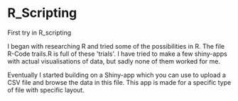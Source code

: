 # R_Scripting
First try in R_scripting

I began with researching R and tried some of the possibilities in R. The file R-Code trails.R is full of these 'trials'.
I have tried to make a few shiny-apps with actual visualisations of data, but sadly none of them worked for me.

Eventually I started building on a Shiny-app which you can use to upload a CSV file and browse the data in this file. This app is made for a specific type of file with specific layout.


